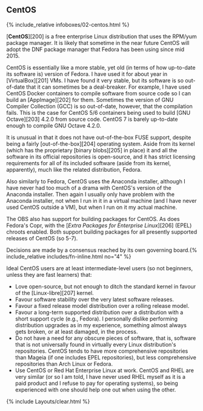 ## CentOS
{% include_relative infoboxes/02-centos.html %}

[**CentOS**][200] is a free enterprise Linux distribution that uses the RPM/yum package manager. It is likely that sometime in the near future CentOS will adopt the DNF package manager that Fedora has been using since mid 2015.

CentOS is essentially like a more stable, yet old (in terms of how up-to-date its software is) version of Fedora. I have used it for about year in [VirtualBox][201] VMs. I have found it very stable, but its software is so out-of-date that it can sometimes be a deal-breaker. For example, I have used CentOS Docker containers to compile software from source code so I can build an [AppImage][202] for them. Sometimes the version of GNU Compiler Collection (GCC) is so out-of-date, however, that the compilation fails. This is the case for CentOS 5/6 containers being used to build [GNU Octave][203] 4.2.0 from source code. CentOS 7 is barely up-to-date enough to compile GNU Octave 4.2.0.

It is unusual in that it does not have out-of-the-box FUSE support, despite being a fairly [out-of-the-box][204] operating system. Aside from its kernel (which has the proprietary [binary blobs][205] in place) it and all the software in its official repositories is open-source, and it has strict licensing requirements for all of its included software (aside from its kernel, apparently), much like the related distribution, Fedora.

Also similarly to Fedora, CentOS uses the Anaconda installer, although I have never had too much of a drama with CentOS's version of the Anaconda installer. Then again I usually only have problem with the Anaconda installer, not when I run in it in a virtual machine (and I have never used CentOS outside a VM), but when I run on it my actual machine. 

The OBS also has support for building packages for CentOS. As does Fedora's Copr, with the [*Extra Packages for Enterprise Linux*][206] (EPEL) chroots enabled. Both support building packages for all presently supported releases of CentOS (so 5-7). 

Decisions are made by a consensus reached by its own governing board.{% include_relative includes/fn-inline.html no="4" %}

Ideal CentOS users are at least intermediate-level users (so not beginners, unless they are fast learners) that:

* Love open-source, but not enough to ditch the standard kernel in favour of the [Linux-libre][207] kernel.
* Favour software stability over the very latest software releases.
* Favour a fixed release model distribution over a rolling release model.
* Favour a long-term supported distribution over a distribution with a short support cycle (e.g., Fedora). I personally dislike performing distribution upgrades as in my experience, something almost always gets broken, or at least damaged, in the process. 
* Do not have a need for any obscure pieces of software, that is, software that is not universally found in virtually every Linux distribution's repositories. CentOS tends to have more comprehensive repositories than Mageia (if one includes EPEL repositories), but less comprehensive repositories than Arch Linux or Fedora.
* Use CentOS or Red Hat Enterprise Linux at work. CentOS and RHEL are very similar (or so I am told, I have never used RHEL myself as it is a paid product and I refuse to pay for operating systems), so being experienced with one should help one out when using the other.

{% include Layouts/clear.html %}
